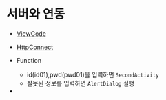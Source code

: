 # 서버와 연동

* [ViewCode](app/src/main/java/com/example/ch10_1_networking/MainActivity.java) 

* [HttpConnect](app/src/main/java/com/example/ch10_1_networking/HttpConnect.java) 

* Function
  * id(id01),pwd(pwd01)을 입력하면 ``SecondActivity``
  * 잘못된 정보를 입력하면 ``AlertDialog`` 실행

* 

